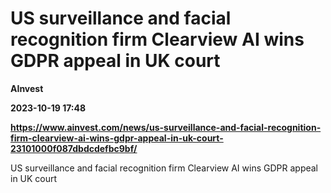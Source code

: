 # US surveillance and facial recognition firm Clearview AI wins GDPR appeal in UK court
**AInvest**

**2023-10-19 17:48**

**https://www.ainvest.com/news/us-surveillance-and-facial-recognition-firm-clearview-ai-wins-gdpr-appeal-in-uk-court-23101000f087dbdcdefbc9bf/**

US surveillance and facial recognition firm Clearview AI wins GDPR appeal in UK court